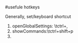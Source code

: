 #usefule hotkeys

Generally, set/keyboard shortcut

1. openGlobalSettings: \tctrl+, 
1. showCommands:\tctrl+shift+p 
1. 